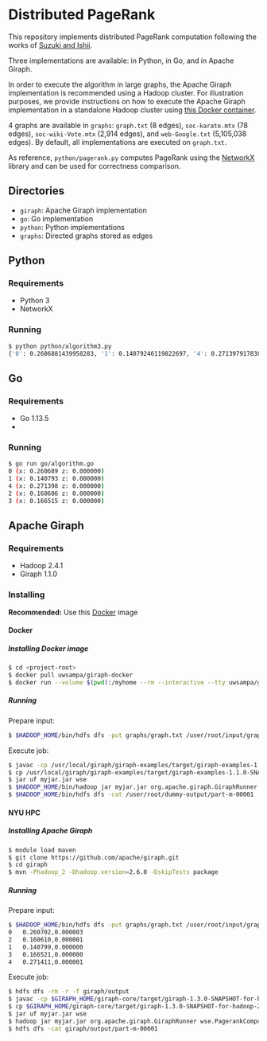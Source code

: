 # Distributed PageRank

This repository implements distributed PageRank computation following the works of [Suzuki and Ishii](https://arxiv.org/abs/1907.09979).

Three implementations are available: in Python, in Go, and in Apache Giraph.

In order to execute the algorithm in large graphs, the Apache Giraph implementation is recommended using a Hadoop cluster. For illustration purposes, we provide instructions on how to execute the Apache Giraph implementation in a standalone Hadoop cluster using [this Docker container](https://github.com/uwsampa/giraph-docker).

4 graphs are available in `graphs`: `graph.txt` (8 edges), `soc-karate.mtx` (78 edges), `soc-wiki-Vote.mtx` (2,914 edges), and `web-Google.txt` (5,105,038 edges). By default, all implementations are executed on `graph.txt`.

As reference, `python/pagerank.py` computes PageRank using the [NetworkX](https://networkx.github.io/) library and can be used for correctness comparison.

## Directories

- `giraph`: Apache Giraph implementation
- `go`: Go implementation
- `python`: Python implementations
- `graphs`: Directed graphs stored as edges

## Python

### Requirements
- Python 3
- NetworkX

### Running

```bash
$ python python/algorithm3.py
{'0': 0.2606881439958283, '1': 0.14079246119822697, '4': 0.27139791783809986, '2': 0.16060545663987302, '3': 0.1665145745051986}
```

## Go

### Requirements
- Go 1.13.5
-

### Running
```bash
$ go run go/algorithm.go
0 (x: 0.260689 z: 0.000000)
1 (x: 0.140793 z: 0.000000)
4 (x: 0.271398 z: 0.000000)
2 (x: 0.160606 z: 0.000000)
3 (x: 0.166515 z: 0.000000)
```

## Apache Giraph

### Requirements
- Hadoop 2.4.1
- Giraph 1.1.0

### Installing

**Recommended:** Use this [Docker](https://github.com/uwsampa/giraph-docker) image

#### Docker

##### Installing Docker image
```bash
$ cd <project-root>
$ docker pull uwsampa/giraph-docker
$ docker run --volume $(pwd):/myhome --rm --interactive --tty uwsampa/giraph-docker /etc/giraph-bootstrap.sh -bash
```

##### Running

Prepare input:

```bash
$ $HADOOP_HOME/bin/hdfs dfs -put graphs/graph.txt /user/root/input/graph.txt
```

Execute job:

```bash
$ javac -cp /usr/local/giraph/giraph-examples/target/giraph-examples-1.1.0-SNAPSHOT-for-hadoop-2.4.1-jar-with-dependencies.jar:$($HADOOP_HOME/bin/hadoop classpath) wse/*.java
$ cp /usr/local/giraph/giraph-examples/target/giraph-examples-1.1.0-SNAPSHOT-for-hadoop-2.4.1-jar-with-dependencies.jar ./myjar.jar
$ jar uf myjar.jar wse
$ $HADOOP_HOME/bin/hadoop jar myjar.jar org.apache.giraph.GiraphRunner wse.PagerankComputation --yarnjars myjar.jar --workers 1 -eif wse.LongLongDefaultEdgeValueTextEdgeInputFormat -eip /user/root/input/graph.txt -vertexOutputFormat org.apache.giraph.io.formats.IdWithValueTextOutputFormat --outputPath /user/root/output
$ $HADOOP_HOME/bin/hdfs dfs -cat /user/root/dummy-output/part-m-00001
```

#### NYU HPC

##### Installing Apache Giraph

```bash
$ module load maven
$ git clone https://github.com/apache/giraph.git
$ cd giraph
$ mvn -Phadoop_2 -Dhadoop.version=2.6.0 -DskipTests package
```

##### Running

Prepare input:

```bash
$ $HADOOP_HOME/bin/hdfs dfs -put graphs/graph.txt /user/root/input/graph.txt
0   0.260702,0.000003
2   0.160610,0.000001
1   0.140799,0.000000
3   0.166521,0.000000
4   0.271411,0.000001
```

Execute job:

```bash
$ hdfs dfs -rm -r -f giraph/output
$ javac -cp $GIRAPH_HOME/giraph-core/target/giraph-1.3.0-SNAPSHOT-for-hadoop-2.6.0-jar-with-dependencies.jar:$(hadoop classpath) wse/*.java
$ cp $GIRAPH_HOME/giraph-core/target/giraph-1.3.0-SNAPSHOT-for-hadoop-2.6.0-jar-with-dependencies.jar ./myjar.jar
$ jar uf myjar.jar wse
$ hadoop jar myjar.jar org.apache.giraph.GiraphRunner wse.PagerankComputation --yarnjars myjar.jar -eif wse.LongLongDefaultEdgeValueTextEdgeInputFormat -eip /user/mvp307/giraph/input/graph.txt -vertexOutputFormat org.apache.giraph.io.formats.IdWithValueTextOutputFormat --outputPath /user/mvp307/giraph/output --workers 3
$ hdfs dfs -cat giraph/output/part-m-00001

```